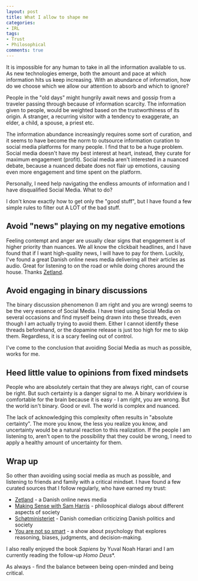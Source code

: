 ```yaml
---
layout: post
title: What I allow to shape me
categories:
- IRL
tags:
- Trust
- Philosophical
comments: true
---
```


It is impossible for any human to take in all the information available to us.
As new technologies emerge, both the amount and pace at which information hits us
keep increasing. With an abundance of information, how do we choose which we
allow our attention to absorb and which to ignore?

People in the "old days" might hungrily await news and gossip from a traveler
passing through because of information scarcity. The information given to
people, would be weighted based on the trustworthiness of its origin. A
stranger, a recurring visitor with a tendency to exaggerate, an elder, a child,
a spouse, a priest etc.

The information abundance increasingly requires some sort of curation, and it
seems to have become the norm to outsource information curation to social media
platforms for many people. I find that to be a huge problem. Social media
doesn't have my best interest at heart, instead, they curate for maximum
engagement (profit). Social media aren't interested in a nuanced debate, because
a nuanced debate does not flair up emotions, causing even more engagement and
time spent on the platform.

Personally, I need help navigating the endless amounts of information and I have disqualified Social Media. What to do?

I don't know exactly how to get only the "good stuff", but I have found a few
simple rules to filter out A LOT of the bad stuff.


## Avoid "news" playing on my negative emotions

Feeling contempt and anger are usually clear signs that engagement is of higher
priority than nuances. We all know the clickbait headlines, and I have found
that if I want high-quality news, I will have to pay for them. Luckily, I've
found a great Danish online news media delivering all their articles as audio.
Great for listening to on the road or while doing chores around the house.
Thanks [Zetland][1].


## Avoid engaging in binary discussions

The binary discussion phenomenon (I am right and you are wrong) seems to be the
very essence of Social Media. I have tried using Social Media on several
occasions and find myself being drawn into these threads, even though I am
actually trying to avoid them. Either I cannot identify these threads
beforehand, or the dopamine release is just too high for me to skip them.
Regardless, it is a scary feeling out of control.

I've come to the conclusion that avoiding Social Media as much as possible,
works for me.


## Heed little value to opinions from fixed mindsets

People who are absolutely certain that they are always right, can of course be
right. But such certainty is a danger signal to me. A binary worldview is
comfortable for the brain because it is easy - I am right, you are wrong. But
the world isn't binary. Good or evil. The world is complex and nuanced.

The lack of acknowledging this complexity often results in "absolute certainty".
The more you know, the less you realize you know, and uncertainty would be a
natural reaction to this realization. If the people I am listening to, aren't
open to the possibility that they could be wrong, I need to apply a healthy
amount of uncertainty for them.


## Wrap up

So other than avoiding using social media as much as possible, and listening to
friends and family with a critical mindset. I have found a few curated sources
that I follow regularly, who have earned my trust:
- [Zetland][1] - a Danish online news media
- [Making Sense with Sam Harris][2] - philosophical dialogs about different
  aspects of society
- [Schøtministeriet][3] - Danish comedian criticizing Danish politics and society
- [You are not so smart][4] - a show about psychology that explores reasoning, biases, judgments, and decision-making.

I also really enjoyed the book *Sapiens* by Yuval Noah Harari and I am currently reading the follow-up _Homo Deus_*.

As always - find the balance between being open-minded and being critical.


[1]: https://www.zetland.dk/
[2]: https://www.samharris.org/
[3]: https://podcasts.google.com/feed/aHR0cHM6Ly9mZWVkLnBvZGJlYW4uY29tL3NjaG9ldG1pbmlzdGVyaWV0L2ZlZWQueG1s
[4]: https://podcasts.google.com/feed/aHR0cHM6Ly9mZWVkcy5zaW1wbGVjYXN0LmNvbS9ONWVLRHhKSQ
